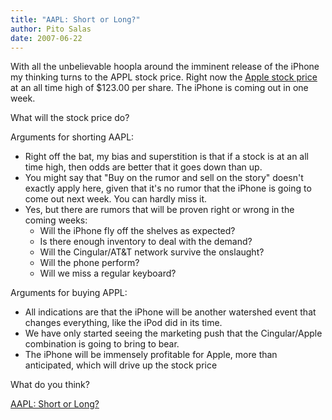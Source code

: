 ```yaml
---
title: "AAPL: Short or Long?"
author: Pito Salas
date: 2007-06-22
---
```




With all the unbelievable hoopla around the imminent release of the iPhone my
thinking turns to the APPL stock price. Right now the [Apple stock
price](<http://finance.yahoo.com/q?d=t&s=AAPL>) at an all time high of $123.00
per share. The iPhone is coming out in one week.

What will the stock price do?

Arguments for shorting AAPL:

  * Right off the bat, my bias and superstition is that if a stock is at an all time high, then odds are better that it goes down than up.
  * You might say that "Buy on the rumor and sell on the story" doesn't exactly apply here, given that it's no rumor that the iPhone is going to come out next week. You can hardly miss it.
  * Yes, but there are rumors that will be proven right or wrong in the coming weeks:
    * Will the iPhone fly off the shelves as expected?
    * Is there enough inventory to deal with the demand?
    * Will the Cingular/AT&T network survive the onslaught? 
    * Will the phone perform?
    * Will we miss a regular keyboard?

Arguments for buying APPL:  

  * All indications are that the iPhone will be another watershed event that changes everything, like the iPod did in its time.
  * We have only started seeing the marketing push that the Cingular/Apple combination is going to bring to bear.
  * The iPhone will be immensely profitable for Apple, more than anticipated, which will drive up the stock price

What do you think?


[AAPL: Short or Long?](None)
